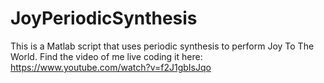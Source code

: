 # JoyPeriodicSynthesis
This is a Matlab script that uses periodic synthesis to perform Joy To The World. Find the video of me live coding it here: https://www.youtube.com/watch?v=f2J1gbIsJqo
